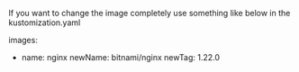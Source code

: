 If you want to change the image completely use something like below in the kustomization.yaml

images:
  - name: nginx
    newName: bitnami/nginx
    newTag: 1.22.0